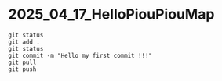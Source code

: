 # 2025_04_17_HelloPiouPiouMap

```
git status
git add .
git status
git commit -m "Hello my first commit !!!"
git pull
git push
```